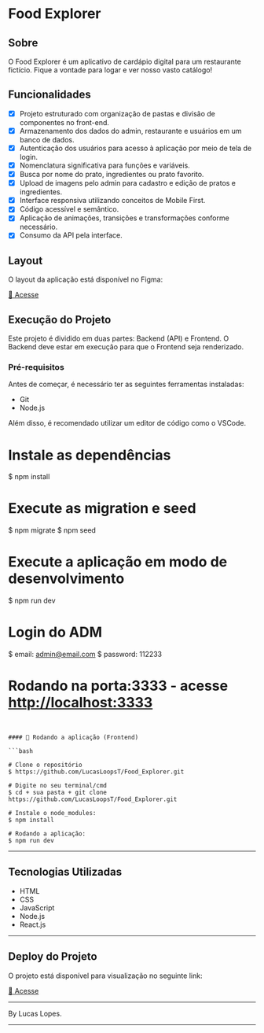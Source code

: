 # Food Explorer

## Sobre

O Food Explorer é um aplicativo de cardápio digital para um restaurante fictício. Fique a vontade para logar e ver nosso vasto catálogo!

## Funcionalidades

- [x] Projeto estruturado com organização de pastas e divisão de componentes no front-end.
- [x] Armazenamento dos dados do admin, restaurante e usuários em um banco de dados.
- [x] Autenticação dos usuários para acesso à aplicação por meio de tela de login.
- [x] Nomenclatura significativa para funções e variáveis.
- [x] Busca por nome do prato, ingredientes ou prato favorito.
- [x] Upload de imagens pelo admin para cadastro e edição de pratos e ingredientes.
- [x] Interface responsiva utilizando conceitos de Mobile First.
- [x] Código acessível e semântico.
- [x] Aplicação de animações, transições e transformações conforme necessário.
- [x] Consumo da API pela interface.

## Layout

O layout da aplicação está disponível no Figma:

[🔗 Acesse ](https://www.figma.com/file/GkqG5AUJe3ppcUEHfvOX6z/food-explorer?node-id=0%3A1)


## Execução do Projeto

Este projeto é dividido em duas partes: Backend (API) e Frontend. O Backend deve estar em execução para que o Frontend seja renderizado.

### Pré-requisitos

Antes de começar, é necessário ter as seguintes ferramentas instaladas:

- Git
- Node.js

Além disso, é recomendado utilizar um editor de código como o VSCode.

# Instale as dependências
$ npm install

# Execute as migration e seed
$ npm migrate
$ npm seed

# Execute a aplicação em modo de desenvolvimento
$ npm run dev

# Login do ADM

$ email: admin@email.com
$ password: 112233

# Rodando na porta:3333 - acesse <http://localhost:3333>

```


#### 🎲 Rodando a aplicação (Frontend)

```bash

# Clone o repositório
$ https://github.com/LucasLoopsT/Food_Explorer.git

# Digite no seu terminal/cmd
$ cd + sua pasta + git clone https://github.com/LucasLoopsT/Food_Explorer.git

# Instale o node_modules:
$ npm install

# Rodando a aplicação:
$ npm run dev

```

---

## Tecnologias Utilizadas

- HTML
- CSS
- JavaScript
- Node.js
- React.js

---

## Deploy do Projeto

O projeto está disponível para visualização no seguinte link:

[🔗 Acesse ](https://lucaslopes-food-explorer.netlify.app)

---

By Lucas Lopes.

---